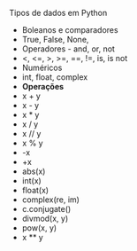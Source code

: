 Tipos de dados em Python
- Boleanos e comparadores
 - True, False, None, 
 - Operadores - and, or, not
 - <, <=, >, >=, ==, !=, is, is not
- Numéricos
 - int, float, complex
 - **Operações**
  - x + y
  - x - y 	  	 
  - x * y 	 
  - x / y   	 
  - x // y 
  - x % y 	 
  - -x
  - +x 	 
  - abs(x)
  - int(x)
  - float(x)
  - complex(re, im)
  - c.conjugate()	 
  - divmod(x, y)
  - pow(x, y)
  - x ** y
